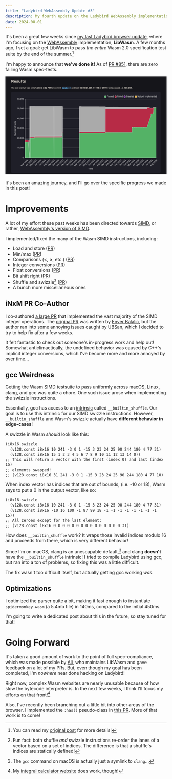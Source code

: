 ```yaml
---
title: "Ladybird WebAssembly Update #3"
description: My fourth update on the Ladybird WebAssembly implementation.
date: 2024-08-01
---
```


It's been a great few weeks since
[my last Ladybird browser update](https://dzfrias.dev/blog/ladybird-wasm-2/),
where I'm focusing on the [WebAssembly](https://webassembly.org/)
implementation, **LibWasm**. A few months ago, I set a goal: get LibWasm to pass
_the entire_ Wasm 2.0 specification test suite by the end of the
summer.[^original]

I'm happy to announce that **we've done it!** As of
[PR #851](https://github.com/LadybirdBrowser/ladybird/pull/851/), there are zero
failing Wasm spec-tests.

![A graph showing spec-test results over time](/img/ladybird-wasm-3/results.png)

It's been an amazing journey, and I'll go over the specific progress we made in
this post!

# Improvements

A lot of my effort these past weeks has been directed towards
[SIMD](https://en.wikipedia.org/wiki/Single_instruction,_multiple_data), or
rather,
[WebAssembly's version of SIMD](https://github.com/WebAssembly/simd/blob/main/proposals/simd/SIMD.md).

I implemented/fixed the many of the Wasm SIMD instructions, including:

- Load and store ([PR](https://github.com/LadybirdBrowser/ladybird/pull/635))
- Min/max ([PR](https://github.com/LadybirdBrowser/ladybird/pull/605))
- Comparisons ($\lt$, $\ge$, etc.)
  ([PR](https://github.com/LadybirdBrowser/ladybird/pull/594))
- Integer conversions
  ([PR](https://github.com/LadybirdBrowser/ladybird/pull/719/commits/400dabf50d4f76d32455e5a83a6ba7d6dee9a292))
- Float conversions
  ([PR](https://github.com/LadybirdBrowser/ladybird/pull/719/commits/a1d55875af3a365ce0eaf8f779d902d4323d6e70))
- Bit shift right
  ([PR](https://github.com/LadybirdBrowser/ladybird/pull/794/commits/108065fe6f7755763163c66ebd485114bc4608a1))
- Shuffle and swizzle[^shuffle]
  ([PR](https://github.com/LadybirdBrowser/ladybird/pull/794/commits/b75a75350b32e2ec6f659abd9b7b3701a4f40ace))
- A bunch more miscellaneous ones

## iNxM PR Co-Author

I co-authored [a large PR](https://github.com/LadybirdBrowser/ladybird/pull/615)
that implemented the vast majority of the SIMD integer operations. The
[original PR](https://github.com/LadybirdBrowser/ladybird/pull/159) was written
by [Enver Balalic](https://github.com/Enverbalalic), but the author ran into
some annoying issues caught by UBSan, which I decided to try to help fix after a
few weeks.

It felt fantastic to check out someone's in-progress work and help out! Somewhat
anticlimactically, the undefined behavior was caused by C++'s implicit integer
conversions, which I've become more and more annoyed by over time...

## gcc Weirdness

Getting the Wasm SIMD testsuite to pass uniformly across macOS, Linux, clang,
and gcc was quite a chore. One such issue arose when implementing the swizzle
instructions.

Essentially, gcc has access to an
[intrinsic](https://en.wikipedia.org/wiki/Intrinsic_function) called
`__builtin_shuffle`. Our goal is to use this intrinsic for our SIMD swizzle
instructions. However, `__builtin_shuffle` and Wasm's swizzle actually have
**different behavior in edge-cases**!

A swizzle in Wasm _should_ look like this:

```wasm
(i8x16.swizzle
  (v128.const i8x16 10 241 -3 0 1 -15 3 23 24 25 90 244 180 4 77 31)
  (v128.const i8x16 15 1 2 3 4 5 6 7 8 9 10 11 12 13 14 0))
;; This will return a vector with the first (index 0) and last (index 15)
;; elements swapped!
;; (v128.const i8x16 31 241 -3 0 1 -15 3 23 24 25 90 244 180 4 77 10)
```

When index vector has indices that are out of bounds, (i.e. -10 or 18), Wasm
says to put a 0 in the output vector, like so:

```wasm
(i8x16.swizzle
  (v128.const i8x16 10 241 -3 0 1 -15 3 23 24 25 90 244 180 4 77 31)
  (v128.const i8x16 -10 16 100 -1 87 99 18 -1 -1 -1 -1 -1 -1 -1 -1 15))
;; All zeroes except for the last element:
;; (v128.const i8x16 0 0 0 0 0 0 0 0 0 0 0 0 0 0 0 31)
```

How does `__builtin_shuffle` work? It wraps those invalid indices modulo 16 and
proceeds from there, which is very different behavior!

Since I'm on macOS, clang is an unescapable default,[^symlink] and clang
**doesn't** have the `__builtin_shuffle` intrinsic! I tried to compile Ladybird
using gcc, but ran into a ton of problems, so fixing this was a little
difficult.

The fix wasn't too difficult itself, but actually getting gcc working _was_.

## Optimizations

I optimized the parser quite a bit, making it fast enough to instantiate
`spidermonkey.wasm` (a 5.4mb file) in 140ms, compared to the initial 450ms.

I'm going to write a dedicated post about this in the future, so stay tuned for
that!

# Going Forward

It's taken a good amount of work to the point of full spec-compliance, which was
made possible by [Ali](https://github.com/alimpfard), who maintains LibWasm and
gave feedback on a lot of my PRs. But, even though my goal has been completed,
I'm _nowhere_ near done hacking on Ladybird!

Right now, complex Wasm websites are nearly unusable because of how slow the
bytecode interpreter is. In the next few weeks, I think I'll focus my efforts on
that front![^romberg]

Also, I've recently been branching out a little bit into other areas of the
browser. I implemented the `:has()` pseudo-class in
[this PR](https://github.com/LadybirdBrowser/ladybird/pull/613). More of that
work is to come!

[^original]:
    You can read my [original post](https://dzfrias.dev/blog/ladybird-wasm-0/)
    for more details!

[^shuffle]:
    Fun fact: both shuffle _and_ swizzle instructions re-order the lanes of a
    vector based on a set of indices. The difference is that a shuffle's indices
    are statically defined!

[^symlink]: The `gcc` command on macOS is actually just a symlink to `clang`...
[^romberg]:
    My [integral calculator website](https://dzfrias.github.io/romberg/) does
    work, though!
